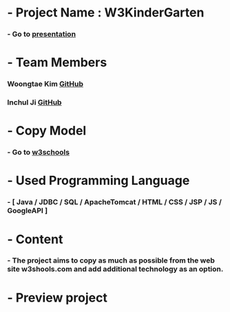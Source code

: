 # - Project Name : W3KinderGarten

### - Go to [presentation](https://docs.google.com/presentation/d/1DPjuR0FlE3QvEWu9QTWynwJPrqCSUGMU/edit#slide=id.p1)

# - Team Members

### Woongtae Kim [GitHub](https://github.com/angle2v)
### Inchul Ji [GitHub](https://github.com/inchul-ji)

# - Copy Model
### - Go to [w3schools](www.w3schools.com)

# - Used Programming Language
### - [ Java / JDBC / SQL / ApacheTomcat / HTML / CSS / JSP / JS /  GoogleAPI ]

# - Content
### - The project aims to copy as much as possible from the web site w3shools.com and add additional technology as an option.

# - Preview project


